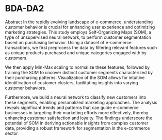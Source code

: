# BDA-DA2
Abstract
In the rapidly evolving landscape of e-commerce, understanding customer behavior is crucial for enhancing user experience and optimizing marketing strategies. This study employs Self-Organizing Maps (SOM), a type of unsupervised neural network, to perform customer segmentation based on purchasing behavior. Using a dataset of e-commerce transactions, we first preprocess the data by filtering relevant features such as unique products purchased and unique categories engaged with by customers.

We then apply Min-Max scaling to normalize these features, followed by training the SOM to uncover distinct customer segments characterized by their purchasing patterns. Visualization of the SOM allows for intuitive identification of customer clusters, facilitating insights into varying customer behaviors.

Furthermore, we build a neural network to classify new customers into these segments, enabling personalized marketing approaches. The analysis reveals significant trends and patterns that can guide e-commerce businesses in targeting their marketing efforts more effectively, thereby enhancing customer satisfaction and loyalty. The findings underscore the potential of SOM in deriving actionable insights from complex customer data, providing a robust framework for segmentation in the e-commerce sector.
